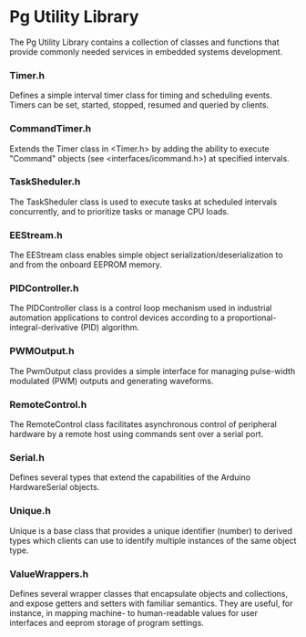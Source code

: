 # Pg Utility Library
The Pg Utility Library contains a collection of classes and functions that provide commonly needed services in embedded systems development.

### Timer.h
Defines a simple interval timer class for timing and scheduling events. Timers can be set, started, stopped, resumed and queried by clients.

### CommandTimer.h
Extends the Timer class in <Timer.h> by adding the ability to execute "Command" objects (see <interfaces/icommand.h>) at specified intervals.

### TaskSheduler.h
The TaskSheduler class is used to execute tasks at scheduled intervals concurrently, and to prioritize tasks or manage CPU loads.

### EEStream.h 
The EEStream class enables simple object serialization/deserialization to and from the onboard EEPROM memory.

### PIDController.h
The PIDController class is a control loop mechanism used in industrial automation applications to control devices according to a proportional-integral-derivative (PID) algorithm.

### PWMOutput.h
The PwmOutput class provides a simple interface for managing pulse-width modulated (PWM) outputs and generating waveforms.

### RemoteControl.h
The RemoteControl class facilitates asynchronous control of peripheral hardware by a remote host using commands sent over a serial port. 

### Serial.h 
Defines several types that extend the capabilities of the Arduino HardwareSerial objects.

### Unique.h 
Unique is a base class that provides a unique identifier (number) to derived types which clients can use to identify multiple instances of the same object type.

### ValueWrappers.h 
Defines several wrapper classes that encapsulate objects and collections, and expose getters and setters with familiar semantics. They are useful, for instance, in mapping machine- to human-readable values for user interfaces and eeprom storage of program settings.
